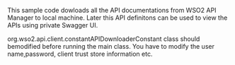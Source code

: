 
This sample code dowloads all the API documentations from WSO2 API Manager to local machine. Later this API definitons can be used to view the APIs using private Swagger UI.

org.wso2.api.client.constantAPIDownloaderConstant class should bemodified before running the main class. 
You have to modify the user name,password, client trust store information etc.  
